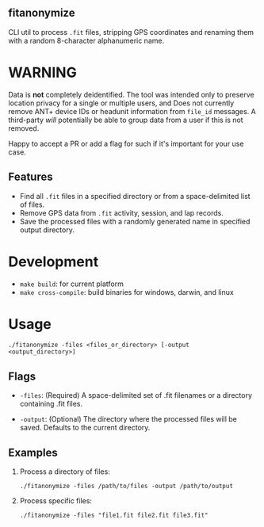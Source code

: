 ## fitanonymize

CLI util to process `.fit` files, stripping GPS coordinates and renaming them with a random 8-character alphanumeric name.

# WARNING 

Data is **not** completely deidentified. The tool was intended only to preserve
location privacy for a single or multiple users, and Does not currently remove
ANT+ device IDs or headunit information from `file_id` messages. A third-party
_will_ potentially be able to group data from a user if this is not removed.

Happy to accept a PR or add a flag for such if it's important for your use case.

## Features

- Find all `.fit` files in a specified directory or from a space-delimited list of files.
- Remove GPS data from `.fit` activity, session, and lap records.
- Save the processed files with a randomly generated name in specified output directory.

# Development

- `make build`: for current platform
- `make cross-compile`: build binaries for windows, darwin, and linux

# Usage

`./fitanonymize -files <files_or_directory> [-output <output_directory>]`

## Flags

- `-files`: (Required) A space-delimited set of .fit filenames or a directory
  containing .fit files.

- `-output`:  (Optional) The directory where the processed files will be saved.
  Defaults to the current directory.

## Examples

1. Process a directory of files:

    `./fitanonymize -files /path/to/files -output /path/to/output`

2. Process specific files:
  
    `./fitanonymize -files "file1.fit file2.fit file3.fit"`
